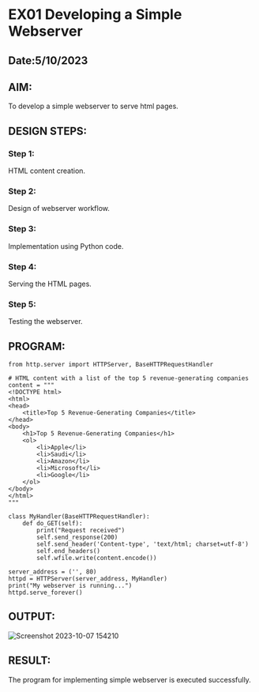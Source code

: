 # EX01 Developing a Simple Webserver
## Date:5/10/2023

## AIM:
To develop a simple webserver to serve html pages.

## DESIGN STEPS:
### Step 1: 
HTML content creation.

### Step 2:
Design of webserver workflow.

### Step 3:
Implementation using Python code.

### Step 4:
Serving the HTML pages.

### Step 5:
Testing the webserver.

## PROGRAM:
```
from http.server import HTTPServer, BaseHTTPRequestHandler

# HTML content with a list of the top 5 revenue-generating companies
content = """
<!DOCTYPE html>
<html>
<head>
    <title>Top 5 Revenue-Generating Companies</title>
</head>
<body>
    <h1>Top 5 Revenue-Generating Companies</h1>
    <ol>
        <li>Apple</li>
        <li>Saudi</li>
        <li>Amazon</li>
        <li>Microsoft</li>
        <li>Google</li>
    </ol>
</body>
</html>
"""

class MyHandler(BaseHTTPRequestHandler):
    def do_GET(self):
        print("Request received")
        self.send_response(200)
        self.send_header('Content-type', 'text/html; charset=utf-8')
        self.end_headers()
        self.wfile.write(content.encode())

server_address = ('', 80)
httpd = HTTPServer(server_address, MyHandler)
print("My webserver is running...")
httpd.serve_forever()
```

## OUTPUT:
![Screenshot 2023-10-07 154210](https://github.com/BALASUDHAN18/simplewebserver1/assets/118807740/de41aa75-f20c-4372-b2c2-e2555c047332)
## RESULT:
The program for implementing simple webserver is executed successfully.
